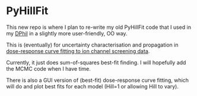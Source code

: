 # PyHillFit

This new repo is where I plan to re-write my old PyHillFit code that I used in my [DPhil](https://rhjohnstone.github.io/dphil/) in a slightly more user-friendly, OO way.

This is (eventually) for uncertainty characterisation and propagation in [dose-response curve fitting to ion channel screening data](https://rhjohnstone.github.io/pyhillfit/).

Currently, it just does sum-of-squares best-fit finding. I will hopefully add the MCMC code when I have time.

There is also a GUI version of (best-fit) dose-response curve fitting, which will do and plot best fits for each model (Hill=1 or allowing Hill to vary).
